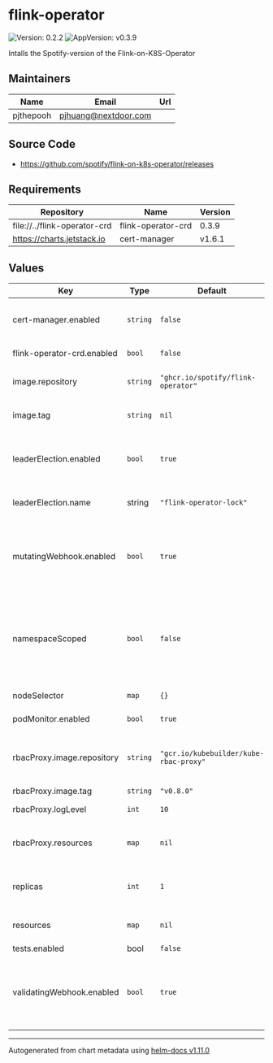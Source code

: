 # flink-operator

![Version: 0.2.2](https://img.shields.io/badge/Version-0.2.2-informational?style=flat-square) ![AppVersion: v0.3.9](https://img.shields.io/badge/AppVersion-v0.3.9-informational?style=flat-square)

Intalls the Spotify-version of the Flink-on-K8S-Operator

## Maintainers

| Name | Email | Url |
| ---- | ------ | --- |
| pjthepooh | <pjhuang@nextdoor.com> |  |

## Source Code

* <https://github.com/spotify/flink-on-k8s-operator/releases>

## Requirements

| Repository | Name | Version |
|------------|------|---------|
| file://../flink-operator-crd | flink-operator-crd | 0.3.9 |
| https://charts.jetstack.io | cert-manager | v1.6.1 |

## Values

| Key | Type | Default | Description |
|-----|------|---------|-------------|
| cert-manager.enabled | `string` | `false` | Whether or not to install the Jetstack Cert-Manager. If false, you must have this installed already in your cluster. |
| flink-operator-crd.enabled | `bool` | `false` | whether or not to enable flink-operator-crd chart |
| image.repository | `string` | `"ghcr.io/spotify/flink-operator"` | The Docker Image to pull for the operator. Override to pull a custom image. |
| image.tag | `string` | `nil` | The Docker Image Tag to pull - defaults to the Chart AppVersion value in Chart.yaml. |
| leaderElection.enabled | `bool` | `true` | Whether or not to enable Leader Election. This can be disabled - but should generally be enabled because it provides safe rollouts of new Flink Operator pods. |
| leaderElection.name | string | `"flink-operator-lock"` | (`string` The name of the Lease to hold if Leader Election is enabled. |
| mutatingWebhook.enabled | `bool` | `true` | Whether or not to create the MutatingWebhookConfiguration. Optionally disable-able if you are installing in a non-privileged environment where you cannot create Cluster-scoped resources. |
| namespaceScoped | `bool` | `false` | If enabled, then the Flink Operator will be scoped to watch only this local namespace. If this is set to `false` then all of the `Roles1 and `RoleBindings` will be namespace scoped. If this is set to True, then they will be converted to `ClusterRoles` and ClusterRoleBindings`. |
| nodeSelector | `map` | `{}` | Optional nodeSelector for the manager pod |
| podMonitor.enabled | `bool` | `true` | whether or not to enable pod monitor |
| rbacProxy.image.repository | `string` | `"gcr.io/kubebuilder/kube-rbac-proxy"` | The Docker Image to pull for the sidecar that provides secure authentication into the Flink Operator pod for the Kubernetes API. |
| rbacProxy.image.tag | `string` | `"v0.8.0"` | The Docker Tag to use |
| rbacProxy.logLevel | `int` | `10` | The verbosity level to set logging to. |
| rbacProxy.resources | `map` | `nil` | Custom compute resources to apply to the `kube-rbac-proxy` container within the controller pod. |
| replicas | `int` | `1` | Number of FlinkOperator pods to run. If set to > 1, then leaderElection should also be enabled. |
| resources | `map` | `nil` | Custom compute resources to apply to the `manager` container within the controller pod. |
| tests.enabled | bool | `false` |  |
| validatingWebhook.enabled | `bool` | `true` | Whether or not to create the ValidatingWebhookConfiguration. Optionally disable-able if you are installing in a non-privileged environment where you cannot create Cluster-scoped resources. |

----------------------------------------------
Autogenerated from chart metadata using [helm-docs v1.11.0](https://github.com/norwoodj/helm-docs/releases/v1.11.0)
